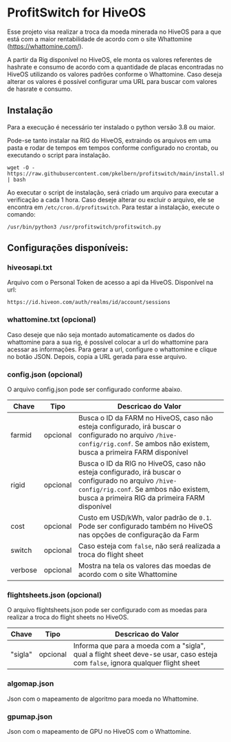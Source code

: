 # ProfitSwitch for HiveOS

Esse projeto visa realizar a troca da moeda minerada no HiveOS para a que está com a maior rentabilidade de acordo com o site Whattomine (https://whattomine.com/).

A partir da Rig disponível no HiveOS, ele monta os valores referentes de hashrate e consumo de acordo com a quantidade de placas encontradas no HiveOS utilizando os valores padrões conforme o Whattomine. Caso deseja alterar os valores é possível configurar uma URL para buscar com valores de hasrate e consumo.

## Instalação
Para a execução é necessário ter instalado o python versão 3.8 ou maior.

Pode-se tanto instalar na RIG do HiveOS, extraindo os arquivos em uma pasta e rodar de tempos em tempos conforme configurado no crontab, ou executando o script para instalação.

```
wget -O - https://raw.githubusercontent.com/pkelbern/profitswitch/main/install.sh | bash
```

Ao executar o script de instalação, será criado um arquivo para executar a verificação a cada 1 hora. Caso deseje alterar ou excluir o arquivo, ele se encontra em `/etc/cron.d/profitswitch`. Para testar a instalação, execute o comando:
```
/usr/bin/python3 /usr/profitswitch/profitswitch.py
```

## Configurações disponíveis:

### hiveosapi.txt
Arquivo com o Personal Token de acesso a api da HiveOS. Disponível na url:
```
https://id.hiveon.com/auth/realms/id/account/sessions
```

### whattomine.txt (opcional)
Caso deseje que não seja montado automaticamente os dados do whattomine para a sua rig, é possível colocar a url do whattomine para acessar as informações. Para gerar a url, configure o whattomine e clique no botão JSON. Depois, copia a URL gerada para esse arquivo.

### config.json (opcional)
O arquivo config.json pode ser configurado conforme abaixo.

| Chave  | Tipo | Descricao do Valor |
| --- | --- | --- |
| farmid  | opcional  | Busca o ID da FARM no HiveOS, caso não esteja configurado, irá buscar o configurado no arquivo `/hive-config/rig.conf`. Se ambos não existem, busca a primeira FARM disponível |
| rigid  | opcional  | Busca o ID da RIG no HiveOS, caso não esteja configurado, irá buscar o configurado no arquivo `/hive-config/rig.conf`. Se ambos não existem, busca a primeira RIG da primeira FARM disponível |
| cost  | opcional  | Custo em USD/kWh, valor padrão de `0.1`. Pode ser configurado também no HiveOS nas opções de configuração da Farm |
| switch  | opcional  | Caso esteja com `false`, não será realizada a troca do flight sheet |
| verbose  | opcional  | Mostra na tela os valores das moedas de acordo com o site Whattomine |

### flightsheets.json (opcional)
O arquivo flightsheets.json pode ser configurado com as moedas para realizar a troca do flight sheets no HiveOS.

| Chave  | Tipo | Descricao do Valor |
| --- | --- | --- |
| "sigla"  | opcional  | Informa que para a moeda com a "sigla", qual a flight sheet deve-se usar, caso esteja com `false`, ignora qualquer flight sheet |

### algomap.json
Json com o mapeamento de algoritmo para moeda no Whattomine.

### gpumap.json 
Json com o mapeamento de GPU no HiveOS com o Whattomine.
